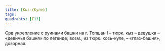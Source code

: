 ```yaml
---
title: [Кыз-❮Куле❯]
tags:
quadrants: [Г13]
---
```


Срв укрепление с руинами башни на г. Топшан I – тюрк. кыз – девушка – «девичья
башня» по легенде; возм., из тюрк. козь-куле, – «глаз-башня», дозорная.

